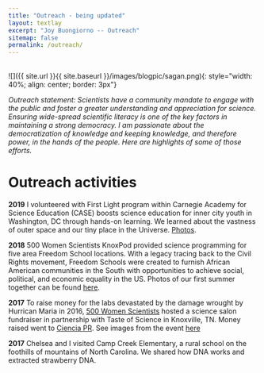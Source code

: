 ```yaml
---
title: "Outreach - being updated"
layout: textlay
excerpt: "Joy Buongiorno -- Outreach"
sitemap: false
permalink: /outreach/
---
```

<br>
![]({{ site.url }}{{ site.baseurl }}/images/blogpic/sagan.png){: style="width: 40%; align: center; border: 3px"}<br>

_Outreach statement: Scientists have a community mandate to engage with the public and foster a greater understanding and appreciation for science. Ensuring wide-spread scientific literacy is one of the key factors in maintaining a strong democracy. I am passionate about the democratization of knowledge and keeping knowledge, and therefore power, in the hands of the people. Here are highlights of some of those efforts._ 


# Outreach activities

**2019** I volunteered with First Light program within Carnegie Academy for Science Education (CASE) boosts science education for inner city youth in Washington, DC through hands-on learning. We learned about the vastness of outer space and our tiny place in the Universe. [Photos](https://photos.app.goo.gl/WzM4zrKPNh6AhcyX6).

**2018** 500 Women Scientists KnoxPod provided science programming for five area Freedom School locations. With a legacy tracing back to the Civil Rights movement, Freedom Schools were created to furnish African American communities in the South with opportunities to achieve social, political, and economic equality in the US. Photos of our first summer together can be found [here](https://photos.app.goo.gl/Ca524udTBNJ1SeuQ9).

**2017** To raise money for the labs devastated by the damage wrought by Hurrican Maria in 2016, [500 Women Scientists](https://500womenscientists.org/science-salons-puerto-rico) hosted a science salon fundraiser in partnership with Taste of Science in Knoxville, TN. Money raised went to [Ciencia PR](https://www.cienciapr.org/). See images from the event [here](https://photos.app.goo.gl/DNEkZwuLTYtipmnz8)

**2017** Chelsea and I visited Camp Creek Elementary, a rural school on the foothills of mountains of North Carolina. We shared how DNA works and extracted strawberry DNA. 

<br>
